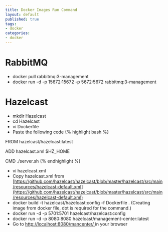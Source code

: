 ```yaml
---
title: Docker Images Run Command
layout: default
published: true
tags:
- docker
categories:
- docker
---
```


# RabbitMQ

* docker pull rabbitmq:3-management
* docker run -d -p 15672:15672 -p 5672:5672 rabbitmq:3-management

# Hazelcast
* mkdir Hazelcast
* cd Hazelcast
* vi Dockerfile
* Paste the following code 
{% highlight bash %}

FROM hazelcast/hazelcast:latest

ADD hazelcast.xml $HZ_HOME

CMD ./server.sh
{% endhighlight %}

* vi hazelcast.xml
* Copy hazelcast.xml from [https://github.com/hazelcast/hazelcast/blob/master/hazelcast/src/main/resources/hazelcast-default.xml](https://github.com/hazelcast/hazelcast/blob/master/hazelcast/src/main/resources/hazelcast-default.xml)
* docker build -t hazelcast/hazelcast:config -f Dockerfile . (Creating image from docker file,   dot is required for the command.)
* docker run -d -p 5701:5701 hazelcast/hazelcast:config
* docker run -d -p 8080:8080 hazelcast/management-center:latest  
* Go to [http://localhost:8080/mancenter/ ](http://localhost:8080/mancenter/ )in your browser